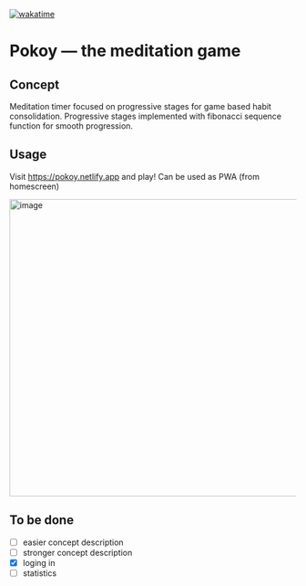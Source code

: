 [![wakatime](https://wakatime.com/badge/github/m0rtyn/pokoy.svg)](https://wakatime.com/badge/github/m0rtyn/pokoy)

# Pokoy — the meditation game

## Concept

Meditation timer focused on progressive stages for game based habit consolidation. Progressive stages implemented with fibonacci sequence function for smooth progression.

## Usage

Visit https://pokoy.netlify.app and play! Can be used as PWA (from homescreen)

<img width="521" alt="image" src="https://user-images.githubusercontent.com/20739202/120170972-cd4c0800-c201-11eb-9e86-edfe913c7191.png">

## To be done

* [ ] easier concept description
* [ ] stronger concept description
* [x] loging in
* [ ] statistics